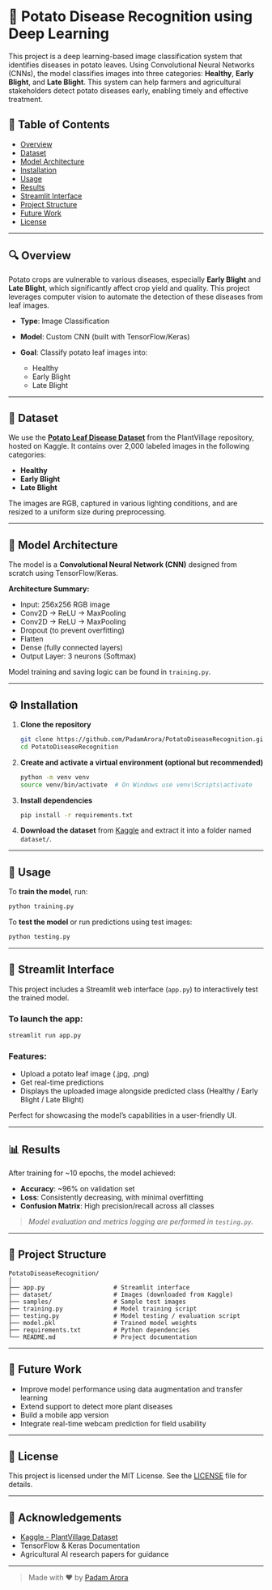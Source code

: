 # 🥔 Potato Disease Recognition using Deep Learning

This project is a deep learning-based image classification system that identifies diseases in potato leaves. Using Convolutional Neural Networks (CNNs), the model classifies images into three categories: **Healthy**, **Early Blight**, and **Late Blight**. This system can help farmers and agricultural stakeholders detect potato diseases early, enabling timely and effective treatment.

## 📌 Table of Contents

* [Overview](#-overview)
* [Dataset](#-dataset)
* [Model Architecture](#-model-architecture)
* [Installation](#-installation)
* [Usage](#-usage)
* [Results](#-results)
* [Streamlit Interface](#-streamlit-interface)
* [Project Structure](#-project-structure)
* [Future Work](#-future-work)
* [License](#-license)

---

## 🔍 Overview

Potato crops are vulnerable to various diseases, especially **Early Blight** and **Late Blight**, which significantly affect crop yield and quality. This project leverages computer vision to automate the detection of these diseases from leaf images.

* **Type**: Image Classification
* **Model**: Custom CNN (built with TensorFlow/Keras)
* **Goal**: Classify potato leaf images into:

  * Healthy
  * Early Blight
  * Late Blight

---

## 📂 Dataset

We use the [**Potato Leaf Disease Dataset**](https://www.kaggle.com/datasets/arjuntejaswi/plant-village) from the PlantVillage repository, hosted on Kaggle. It contains over 2,000 labeled images in the following categories:

* **Healthy**
* **Early Blight**
* **Late Blight**

The images are RGB, captured in various lighting conditions, and are resized to a uniform size during preprocessing.

---

## 🧠 Model Architecture

The model is a **Convolutional Neural Network (CNN)** designed from scratch using TensorFlow/Keras.

**Architecture Summary:**

* Input: 256x256 RGB image
* Conv2D → ReLU → MaxPooling
* Conv2D → ReLU → MaxPooling
* Dropout (to prevent overfitting)
* Flatten
* Dense (fully connected layers)
* Output Layer: 3 neurons (Softmax)

Model training and saving logic can be found in `training.py`.

---

## ⚙️ Installation

1. **Clone the repository**

   ```bash
   git clone https://github.com/PadamArora/PotatoDiseaseRecognition.git
   cd PotatoDiseaseRecognition
   ```

2. **Create and activate a virtual environment (optional but recommended)**

   ```bash
   python -m venv venv
   source venv/bin/activate  # On Windows use venv\Scripts\activate
   ```

3. **Install dependencies**

   ```bash
   pip install -r requirements.txt
   ```

4. **Download the dataset** from [Kaggle](https://www.kaggle.com/datasets/arjuntejaswi/plant-village) and extract it into a folder named `dataset/`.

---

## 🚀 Usage

To **train the model**, run:

```bash
python training.py
```

To **test the model** or run predictions using test images:

```bash
python testing.py
```

---

## 🔢 Streamlit Interface

This project includes a Streamlit web interface (`app.py`) to interactively test the trained model.

### To launch the app:

```bash
streamlit run app.py
```

### Features:

* Upload a potato leaf image (.jpg, .png)
* Get real-time predictions
* Displays the uploaded image alongside predicted class (Healthy / Early Blight / Late Blight)

Perfect for showcasing the model’s capabilities in a user-friendly UI.

---

## 📊 Results

After training for \~10 epochs, the model achieved:

* **Accuracy**: \~96% on validation set
* **Loss**: Consistently decreasing, with minimal overfitting
* **Confusion Matrix**: High precision/recall across all classes

> *Model evaluation and metrics logging are performed in `testing.py`.*

---

## 📁 Project Structure

```
PotatoDiseaseRecognition/
│
├── app.py                   # Streamlit interface
├── dataset/                 # Images (downloaded from Kaggle)
├── samples/                 # Sample test images
├── training.py              # Model training script
├── testing.py               # Model testing / evaluation script
├── model.pkl                # Trained model weights
├── requirements.txt         # Python dependencies
└── README.md                # Project documentation
```

---

## 🚧 Future Work

* Improve model performance using data augmentation and transfer learning
* Extend support to detect more plant diseases
* Build a mobile app version
* Integrate real-time webcam prediction for field usability

---

## 📜 License

This project is licensed under the MIT License. See the [LICENSE](./LICENSE) file for details.

---

## 🙌 Acknowledgements

* [Kaggle - PlantVillage Dataset](https://www.kaggle.com/datasets/arjuntejaswi/plant-village)
* TensorFlow & Keras Documentation
* Agricultural AI research papers for guidance

---

> Made with ❤️ by [Padam Arora](https://github.com/PadamArora)
